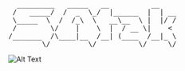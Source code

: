<pre>
  _________   _____   __          __    
 /   _____/  /  _  \_/  |______  |  | __
 \_____  \  /  /_\  \   __\__  \ |  |/ /
 /        \/    |    \  |  / __ \|    < 
/_______  /\____|__  /__| (____  /__|_ \
        \/         \/          \/     \/
</pre>     

![Alt Text](https://media.giphy.com/media/sULKEgDMX8LcI/giphy.gif)
